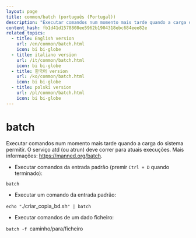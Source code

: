 ```yaml
---
layout: page
title: common/batch (português (Portugal))
description: "Executar comandos num momento mais tarde quando a carga do sistema permitir."
content_hash: fb1d41d1578808ee5962b1904318ebc684eee82e
related_topics:
  - title: English version
    url: /en/common/batch.html
    icon: bi bi-globe
  - title: italiano version
    url: /it/common/batch.html
    icon: bi bi-globe
  - title: 한국어 version
    url: /ko/common/batch.html
    icon: bi bi-globe
  - title: polski version
    url: /pl/common/batch.html
    icon: bi bi-globe
---
```

# batch

Executar comandos num momento mais tarde quando a carga do sistema permitir.
O serviço atd (ou atrun) deve correr para atuais execuções.
Mais informações: <https://manned.org/batch>.

- Executar comandos da entrada padrão (premir `Ctrl + D` quando terminado):

`batch`

- Executar um comando da entrada padrão:

`echo "`<span class="tldr-var badge badge-pill bg-dark-lm bg-white-dm text-white-lm text-dark-dm font-weight-bold">./criar_copia_bd.sh</span>`" | batch`

- Executar comandos de um dado ficheiro:

`batch -f `<span class="tldr-var badge badge-pill bg-dark-lm bg-white-dm text-white-lm text-dark-dm font-weight-bold">caminho/para/ficheiro</span>
